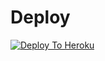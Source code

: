 # Deploy
[![Deploy To Heroku](https://www.herokucdn.com/deploy/button.svg)](https://heroku.com/deploy)
